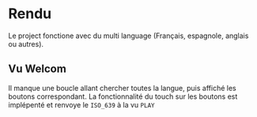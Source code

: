 # Rendu
Le project fonctione avec du multi language (Français, espagnole, anglais ou autres).

## Vu Welcom
Il manque une boucle allant chercher toutes la langue, puis affiché les boutons correspondant.
La fonctionnalité du touch sur les boutons est implépenté et renvoye le `ISO_639` à la vu `PLAY`